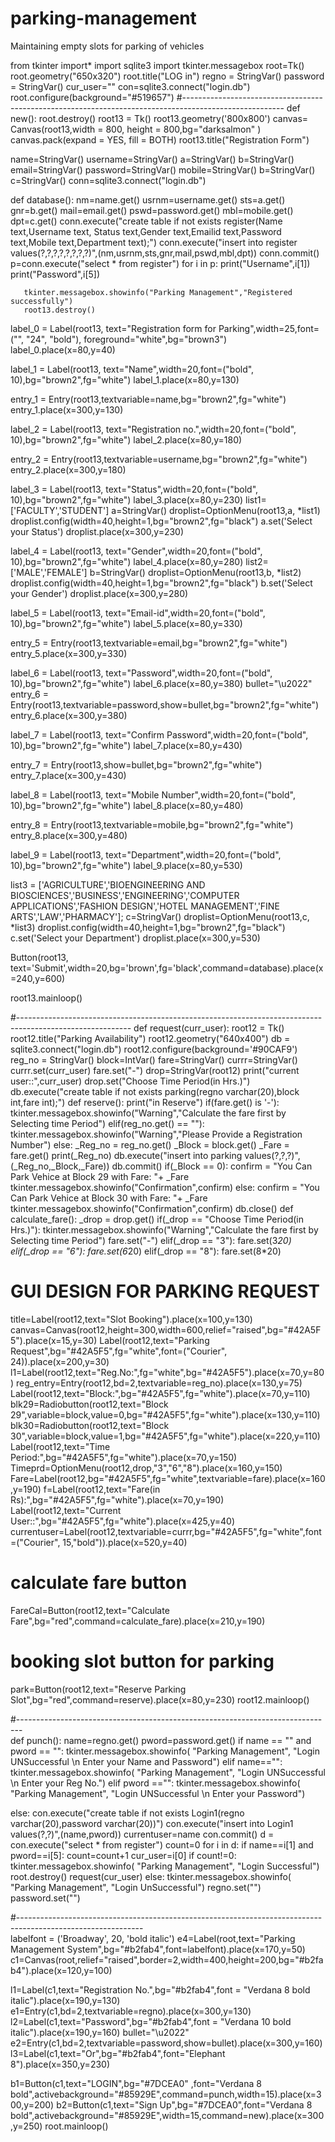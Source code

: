 # parking-management
Maintaining empty slots for parking of vehicles

from tkinter import*
import sqlite3
import tkinter.messagebox
root=Tk()
root.geometry("650x320")
root.title("LOG in")
regno = StringVar()
password = StringVar()
cur_user=""
con=sqlite3.connect("login.db")
root.configure(background="#519657")
#-------------------------------------------------------------------------------------------------------
def new():
   root.destroy()
   root13 = Tk()
   root13.geometry('800x800')
   canvas= Canvas(root13,width = 800, height = 800,bg="darksalmon" )
   canvas.pack(expand = YES, fill = BOTH)
   root13.title("Registration Form")

   name=StringVar()
   username=StringVar()
   a=StringVar()
   b=StringVar()
   email=StringVar()
   password=StringVar()
   mobile=StringVar()
   b=StringVar()
   c=StringVar()
   conn=sqlite3.connect("login.db")

   def database():
       nm=name.get()
       usrnm=username.get()
       sts=a.get()
       gnr=b.get()
       mail=email.get()
       pswd=password.get()
       mbl=mobile.get()
       dpt=c.get()
       conn.execute("create table if not exists register(Name text,Username text, Status text,Gender text,Emailid text,Password text,Mobile text,Department text);")
       conn.execute("insert into register values(?,?,?,?,?,?,?,?)",(nm,usrnm,sts,gnr,mail,pswd,mbl,dpt))
       conn.commit()
       p=conn.execute("select * from register")
       for i in p:
           print("Username",i[1])
           print("Password",i[5])

       tkinter.messagebox.showinfo("Parking Management","Registered successfully")
       root13.destroy()



   label_0 = Label(root13, text="Registration form for Parking",width=25,font=("", "24", "bold"), foreground="white",bg="brown3")
   label_0.place(x=80,y=40)

   label_1 = Label(root13, text="Name",width=20,font=("bold", 10),bg="brown2",fg="white")
   label_1.place(x=80,y=130)

   entry_1 = Entry(root13,textvariable=name,bg="brown2",fg="white")
   entry_1.place(x=300,y=130)

   label_2 = Label(root13, text="Registration no.",width=20,font=("bold", 10),bg="brown2",fg="white")
   label_2.place(x=80,y=180)

   entry_2 = Entry(root13,textvariable=username,bg="brown2",fg="white")
   entry_2.place(x=300,y=180)

   label_3 = Label(root13, text="Status",width=20,font=("bold", 10),bg="brown2",fg="white")
   label_3.place(x=80,y=230)
   list1=['FACULTY','STUDENT']
   a=StringVar()
   droplist=OptionMenu(root13,a, *list1)
   droplist.config(width=40,height=1,bg="brown2",fg="black")
   a.set('Select your Status')
   droplist.place(x=300,y=230)                         

   label_4 = Label(root13, text="Gender",width=20,font=("bold", 10),bg="brown2",fg="white")
   label_4.place(x=80,y=280)
   list2=['MALE','FEMALE']
   b=StringVar()
   droplist=OptionMenu(root13,b, *list2)
   droplist.config(width=40,height=1,bg="brown2",fg="black")
   b.set('Select your Gender')
   droplist.place(x=300,y=280)

   label_5 = Label(root13, text="Email-id",width=20,font=("bold", 10),bg="brown2",fg="white")
   label_5.place(x=80,y=330)

   entry_5 = Entry(root13,textvariable=email,bg="brown2",fg="white")
   entry_5.place(x=300,y=330)

   label_6 = Label(root13, text="Password",width=20,font=("bold", 10),bg="brown2",fg="white")
   label_6.place(x=80,y=380)
   bullet="\u2022"
   entry_6 = Entry(root13,textvariable=password,show=bullet,bg="brown2",fg="white")
   entry_6.place(x=300,y=380)

   label_7 = Label(root13, text="Confirm Password",width=20,font=("bold", 10),bg="brown2",fg="white")
   label_7.place(x=80,y=430)

   entry_7 = Entry(root13,show=bullet,bg="brown2",fg="white")
   entry_7.place(x=300,y=430)

   label_8 = Label(root13, text="Mobile Number",width=20,font=("bold", 10),bg="brown2",fg="white")
   label_8.place(x=80,y=480)

   entry_8 = Entry(root13,textvariable=mobile,bg="brown2",fg="white")
   entry_8.place(x=300,y=480)

   label_9 = Label(root13, text="Department",width=20,font=("bold", 10),bg="brown2",fg="white")
   label_9.place(x=80,y=530)

   list3 = ['AGRICULTURE','BIOENGINEERING AND BIOSCIENCES','BUSINESS','ENGINEERING','COMPUTER APPLICATIONS','FASHION DESIGN','HOTEL MANAGEMENT','FINE ARTS','LAW','PHARMACY'];
   c=StringVar()
   droplist=OptionMenu(root13,c, *list3)
   droplist.config(width=40,height=1,bg="brown2",fg="black")
   c.set('Select your Department')
   droplist.place(x=300,y=530)

   Button(root13, text='Submit',width=20,bg='brown',fg='black',command=database).place(x=240,y=600)

   root13.mainloop()



#----------------------------------------------------------------------------------------------------------
def request(curr_user):
   root12 = Tk()
   root12.title("Parking Availability")
   root12.geometry("640x400")
   db = sqlite3.connect("login.db")
   root12.configure(background='#90CAF9')
   reg_no = StringVar()
   block=IntVar()
   fare=StringVar()
   currr=StringVar()
   currr.set(curr_user)
   fare.set("-")
   drop=StringVar(root12)
   print("current user::",curr_user)
   drop.set("Choose Time Period(in Hrs.)")
   db.execute("create table if not exists parking(regno varchar(20),block int,fare int);")
   def reserve():
       print("in Reserve")
       if(fare.get() is '-'):
           tkinter.messagebox.showinfo("Warning","Calculate the fare first by Selecting time Period")
       elif(reg_no.get() == ""):
            tkinter.messagebox.showinfo("Warning","Please Provide a Registration Number")
       else:
          _Reg_no = reg_no.get()
          _Block = block.get()
          _Fare = fare.get()
          print(_Reg_no)
          db.execute("insert into parking values(?,?,?)",(_Reg_no,_Block,_Fare))
          db.commit()
          if(_Block == 0):
             confirm = "You Can Park Vehice at Block 29 with Fare: "+ _Fare
             tkinter.messagebox.showinfo("Confirmation",confirm)
          else:
             confirm = "You Can Park Vehice at Block 30 with Fare: "+ _Fare 
             tkinter.messagebox.showinfo("Confirmation",confirm)
       db.close()
   def calculate_fare():
       _drop = drop.get()
       if(_drop == "Choose Time Period(in Hrs.)"):
           tkinter.messagebox.showinfo("Warning","Calculate the fare first by Selecting time Period")
           fare.set("-")
       elif(_drop == "3"):
           fare.set(3*20)
       elif(_drop == "6"):
           fare.set(6*20)
       elif(_drop == "8"):
           fare.set(8*20)
           
   # GUI DESIGN FOR PARKING REQUEST
   title=Label(root12,text="Slot Booking").place(x=100,y=130)
   canvas=Canvas(root12,height=300,width=600,relief="raised",bg="#42A5F5").place(x=15,y=30)
   Label(root12,text="Parking Request",bg="#42A5F5",fg="white",font=("Courier", 24)).place(x=200,y=30)
   l1=Label(root12,text="Reg.No:",fg="white",bg="#42A5F5").place(x=70,y=80)
   reg_entry=Entry(root12,bd=2,textvariable=reg_no).place(x=130,y=75)
   Label(root12,text="Block:",bg="#42A5F5",fg="white").place(x=70,y=110)
   blk29=Radiobutton(root12,text="Block 29",variable=block,value=0,bg="#42A5F5",fg="white").place(x=130,y=110)
   blk30=Radiobutton(root12,text="Block 30",variable=block,value=1,bg="#42A5F5",fg="white").place(x=220,y=110)
   Label(root12,text="Time Period:",bg="#42A5F5",fg="white").place(x=70,y=150)
   Timeprd=OptionMenu(root12,drop,"3","6","8").place(x=160,y=150)
   Fare=Label(root12,bg="#42A5F5",fg="white",textvariable=fare).place(x=160,y=190)
   f=Label(root12,text="Fare(in Rs):",bg="#42A5F5",fg="white").place(x=70,y=190)
   Label(root12,text="Current User::",bg="#42A5F5",fg="white").place(x=425,y=40)
   currentuser=Label(root12,textvariable=currr,bg="#42A5F5",fg="white",font=("Courier", 15,"bold")).place(x=520,y=40)
   # calculate fare button 
   FareCal=Button(root12,text="Calculate Fare",bg="red",command=calculate_fare).place(x=210,y=190)
   # booking slot button for parking
   park=Button(root12,text="Reserve Parking Slot",bg="red",command=reserve).place(x=80,y=230)
   root12.mainloop()


#-------------------------------------------------------------------------------   
def punch():
   name=regno.get()
   pword=password.get()
   if name == "" and pword == "":
      tkinter.messagebox.showinfo( "Parking Management", "Login UNSuccessful \n Enter your Name and Password")
   elif name=="":
         tkinter.messagebox.showinfo( "Parking Management", "Login UNSuccessful \n Enter your Reg No.")
   elif pword =="":
         tkinter.messagebox.showinfo( "Parking Management", "Login UNSuccessful \n Enter your Password")
         
   else:
      con.execute("create table if not exists Login1(regno varchar(20),password varchar(20))")
      con.execute("insert into Login1 values(?,?)",(name,pword))
      currentuser=name
      con.commit()
      d = con.execute("select * from register")
      count=0
      for i in d:
         if name==i[1] and pword==i[5]:
            count=count+1
            cur_user=i[0]
      if count!=0:
         tkinter.messagebox.showinfo( "Parking Management", "Login Successful")
         root.destroy()
         request(cur_user)
      else:
         tkinter.messagebox.showinfo( "Parking Management", "Login UnSuccessful")
         regno.set("")
         password.set("")
         
#-------------------------------------------------------------------------------------------------------------               
labelfont = ('Broadway', 20, 'bold italic')
e4=Label(root,text="Parking Management System",bg="#b2fab4",font=labelfont).place(x=170,y=50)
c1=Canvas(root,relief="raised",border=2,width=400,height=200,bg="#b2fab4").place(x=120,y=100)



l1=Label(c1,text="Registration No.",bg="#b2fab4",font = "Verdana 8 bold italic").place(x=190,y=130)
e1=Entry(c1,bd=2,textvariable=regno).place(x=300,y=130)
l2=Label(c1,text="Password",bg="#b2fab4",font = "Verdana 10 bold italic").place(x=190,y=160)
bullet="\u2022"
e2=Entry(c1,bd=2,textvariable=password,show=bullet).place(x=300,y=160)
l3=Label(c1,text="Or",bg="#b2fab4",font="Elephant 8").place(x=350,y=230)

   
   

b1=Button(c1,text="LOGIN",bg="#7DCEA0" ,font="Verdana 8 bold",activebackground="#85929E",command=punch,width=15).place(x=300,y=200)
b2=Button(c1,text="Sign Up",bg="#7DCEA0",font="Verdana 8 bold",activebackground="#85929E",width=15,command=new).place(x=300,y=250)
root.mainloop()
